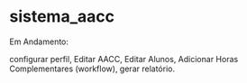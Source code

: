 # sistema_aacc

Em Andamento:

configurar perfil,
Editar AACC,
Editar Alunos,
Adicionar Horas Complementares (workflow),
gerar relatório.

